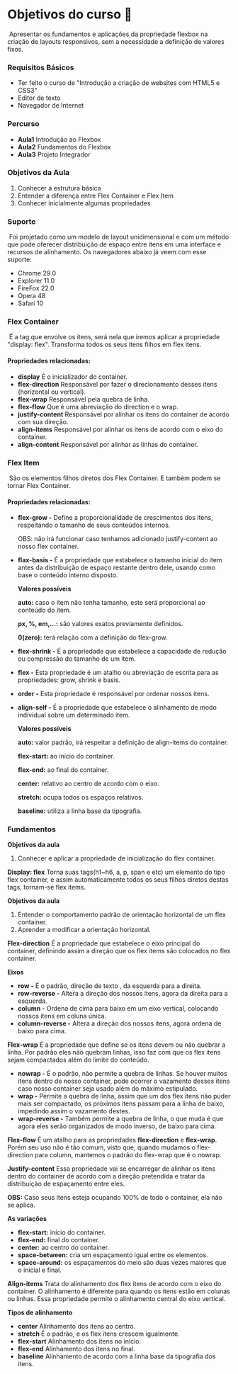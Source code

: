 # Objetivos do curso :bookmark_tabs:



​	Apresentar os fundamentos e aplicações da propriedade flexbox na criação de layouts responsivos, sem a necessidade a definição de valores fixos.



### Requisitos Básicos

- Ter feito o curso de "Introdução a criação de websites com HTML5 e CSS3"
- Editor de texto
- Navegador de Internet



### Percurso

- **Aula1** Introdução ao Flexbox
- **Aula2** Fundamentos do Flexbox
- **Aula3** Projeto Integrador



### Objetivos da Aula 

1. Conhecer a estrutura básica
2. Entender a diferença entre Flex Container e Flex Item
3. Conhecer inicialmente algumas propriedades



### Suporte

​	Foi projetado como um modelo de layout unidimensional e com um método que pode oferecer distribuição de espaço entre itens em uma interface e recursos de alinhamento. Os navegadores abaixo já veem com esse suporte:

- Chrome 29.0
- Explorer 11.0
- FireFox 22.0
- Opera 48
- Safari 10



### Flex Container

​	É a tag que envolve os itens, será nela que iremos aplicar a propriedade "display: flex". Transforma todos os seus itens filhos em flex itens.

#### Propriedades relacionadas:

* **display** É o inicializador do container.
* **flex-direction** Responsável por fazer o direcionamento desses itens (horizontal ou vertical).
* **flex-wrap** Responsável pela quebra de linha.
* **flex-flow** Que é uma abreviação do direction e o wrap.
* **justify-content** Responsável por alinhar os itens do container de acordo com sua direção.
* **align-items** Responsável por alinhar os itens de acordo com o eixo do container.
* **align-content** Responsável por alinhar as linhas do container.



### Flex Item

​	São os elementos filhos diretos dos Flex Container. E também podem se tornar Flex Container.

#### Propriedades relacionadas:

- **flex-grow -** Define a proporcionalidade de crescimentos dos itens, respeitando o tamanho de seus conteúdos internos.

  OBS: não irá funcionar caso tenhamos adicionado justify-content ao nosso flex container. 

- **flax-basis -** É a propriedade que estabelece o tamanho inicial do item antes da distribuição de espaço restante dentro dele, usando como base o conteúdo interno disposto.

  **Valores possíveis**

  **auto:**  caso o item não tenha tamanho, este será proporcional ao conteúdo do item.

  **px, %, em,...:** são valores exatos previamente definidos.

  **0(zero):**  terá relação com a definição do flex-grow.

- **flex-shrink -** É a propriedade que estabelece a capacidade de redução ou compressão do tamanho de um item.

- **flex -** Esta propriedade é um atalho ou abreviação de escrita para as propriedades: grow, shrink e basis.

- **order -** Esta propriedade é responsável por ordenar nossos itens.

- **align-self -** É a propriedade que estabelece o alinhamento de modo individual sobre um determinado item.

  **Valores possíveis**

  **auto:** valor padrão, irá respeitar a definição de align-items do container.

  **flex-start:** ao início do container.

  **flex-end:** ao final do container.

  **center:** relativo ao centro de acordo com o eixo.

  **stretch:** ocupa todos os espaços relativos.

  **baseline:** utiliza a linha base da tipografia.


### Fundamentos  

**Objetivos da aula**

1. Conhecer e aplicar a propriedade de inicialização do flex container.

**Display: flex** Torna suas tags(h1~h6, a, p, span e etc) um elemento do tipo flex container, e assim automaticamente todos os seus filhos diretos destas tags, tornam-se flex items.



**Objetivos da aula**

1. Entender o comportamento padrão de orientação horizontal de um flex container.
2. Aprender a modificar a orientação horizontal.

**Flex-direction** É a propriedade que estabelece o eixo principal do container, definindo assim a direção que os flex items são colocados no flex container.

**Eixos** 

- **row -** É o padrão, direção de texto , da esquerda para a direita.
- **row-reverse -** Altera a direção dos nossos itens, agora da direita para a esquerda.
- **column -** Ordena de cima para baixo em um eixo vertical, colocando nossos itens em coluna única.
- **column-reverse -** Altera a direção dos nossos itens, agora ordena de baixo para cima.



**Flex-wrap** É a propriedade que define se os itens devem ou não quebrar a linha. Por padrão eles não quebram linhas, isso faz com que os flex itens sejam compactados além do limite do conteúdo.

- **nowrap -** É o padrão, não permite a quebra de linhas. Se houver muitos itens dentro de nosso container, pode ocorrer o vazamento desses itens caso nosso container seja usado além do máximo estipulado.
- **wrap -** Permite a quebra de linha, assim que um dos flex itens não puder mais ser compactado, os próximos itens passam para a linha de baixo, impedindo assim o vazamento destes.
- **wrap-reverse -** Também permite a quebra de linha, o que muda é que agora eles serão organizados de modo inverso, de baixo para cima.



**Flex-flow** É um atalho para as propriedades **flex-direction** e **flex-wrap**. Porém seu uso não é tão comum, visto que, quando mudamos o flex-direction para column, mantemos o padrão do flex-wrap que é o nowrap.



**Justify-content** Essa propriedade vai se encarregar de alinhar os itens dentro do container de acordo com a direção pretendida e tratar da distribuição de espaçamento entre eles.

**OBS:** Caso seus itens esteja ocupando 100% de todo o container, ela não se aplica.

**As variações**

* **flex-start:** início do container.
* **flex-end:** final do container.
* **center:** ao centro do container.
* **space-between:** cria um espaçamento igual entre os elementos.
* **space-around:** os espaçamentos do meio são duas vezes maiores que o inicial e final.



**Align-items** Trata do alinhamento dos flex itens de acordo com o eixo do container. O alinhamento é diferente para quando os itens estão em colunas ou linhas. Essa propriedade permite o alinhamento central do eixo vertical.

**Tipos de alinhamento** 

* **center** Alinhamento dos itens ao centro.
* **stretch** É o padrão, e os flex itens crescem igualmente.
* **flex-start** Alinhamento dos itens no início.
* **flex-end** Alinhamento dos itens no final.
* **baseline** Alinhamento de acordo com a linha base da tipografia dos itens.